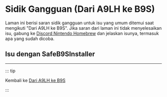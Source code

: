 # Sidik Gangguan (Dari A9LH ke B9S)

Laman ini berisi saran sidik gangguan untuk isu yang umum ditemui saat mengikuti "Dari A9LH ke B9S". Jika saran dari laman ini tidak menyelesaikan isu, gabung ke [Discord Nintendo Homebrew](https://discord.gg/MWxPgEp) dan jelaskan isunya, termasuk apa yang sudah dicoba.

## Isu dengan SafeB9SInstaller

<!--@include: ./_include/troubleshooting-sb9si-bin.md -->

<!--@include: ./_include/troubleshooting-sb9si-common.md -->

<!--@include: ./_include/troubleshooting-get-help-common.md -->

---

::: tip

Kembali ke [Dari A9LH ke B9S](a9lh-to-b9s)

:::

<!--@include: ./_include/troubleshooting-return.md -->
